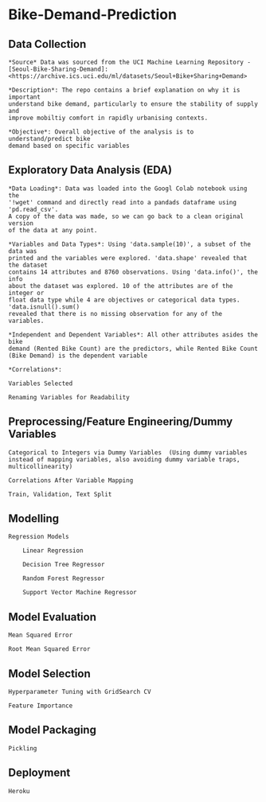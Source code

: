 # Bike-Demand-Prediction

## Data Collection

    *Source* Data was sourced from the UCI Machine Learning Repository -
    [Seoul-Bike-Sharing-Demand]:<https://archive.ics.uci.edu/ml/datasets/Seoul+Bike+Sharing+Demand>

    *Description*: The repo contains a brief explanation on why it is important
    understand bike demand, particularly to ensure the stability of supply and
    improve mobiltiy comfort in rapidly urbanising contexts.

    *Objective*: Overall objective of the analysis is to understand/predict bike
    demand based on specific variables

## Exploratory Data Analysis (EDA)

    *Data Loading*: Data was loaded into the Googl Colab notebook using the
    '!wget' command and directly read into a pandads dataframe using 'pd.read_csv'.
    A copy of the data was made, so we can go back to a clean original version 
    of the data at any point. 

    *Variables and Data Types*: Using 'data.sample(10)', a subset of the data was
    printed and the variables were explored. 'data.shape' revealed that the dataset
    contains 14 attributes and 8760 observations. Using 'data.info()', the info 
    about the dataset was explored. 10 of the attributes are of the integer or 
    float data type while 4 are objectives or categorical data types. 'data.isnull().sum()
    revealed that there is no missing observation for any of the variables.

    *Independent and Dependent Variables*: All other attributes asides the bike
    demand (Rented Bike Count) are the predictors, while Rented Bike Count
    (Bike Demand) is the dependent variable

    *Correlations*:

    Variables Selected

    Renaming Variables for Readability

## Preprocessing/Feature Engineering/Dummy Variables

    Categorical to Integers via Dummy Variables  (Using dummy variables 
    instead of mapping variables, also avoiding dummy variable traps, multicollinearity)

    Correlations After Variable Mapping

    Train, Validation, Text Split

## Modelling

    Regression Models

        Linear Regression

        Decision Tree Regressor

        Random Forest Regressor

        Support Vector Machine Regressor

## Model Evaluation

    Mean Squared Error

    Root Mean Squared Error

## Model Selection

    Hyperparameter Tuning with GridSearch CV

    Feature Importance

## Model Packaging

    Pickling

## Deployment

    Heroku
